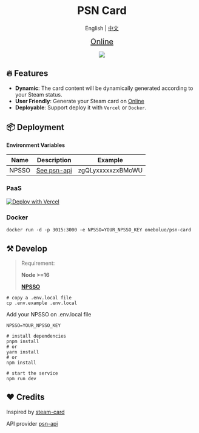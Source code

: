 <h1 align="center">
PSN Card
</h1>


<p align='center'>
English | <a href="./README-CN.md">中文</a>
</p>

<p align="center">
<a href="https://psn-card.vercel.app" style="font-size:20px">Online</a>
</p>
<p align="center">
  <a href="https://psn-card.vercel.app">
		<img src="https://psn-card.vercel.app/card/apineboluo"/>
  </a>
</p>

## 🔥 Features
- **Dynamic**: The card content will be dynamically generated according to your Steam status.
- **User Friendly**: Generate your Steam card on [Online](https://psn-card.vercel.app)
- **Deployable**: Support deploy it with `Vercel` or `Docker`.

## 📦 Deployment
**Environment Variables**

| Name      | Description | Example |
| ----------- | ----------- | ----------- |
| NPSSO      | [See psn-api](https://psn-api.achievements.app/authentication/authenticating-manually) | zgQLyxxxxxzxBMoWU |

### PaaS

[![Deploy with Vercel](https://vercel.com/button)](https://vercel.com/new/clone?repository-url=https%3A%2F%2Fgithub.com%2FJavanShen%2Fpsn-card&env=NPSSO)

### Docker

```shell
docker run -d -p 3015:3000 -e NPSSO=YOUR_NPSSO_KEY oneboluo/psn-card
```

## ⚒️ Develop

> Requirement:
>
> **Node >=16**
>
> **[NPSSO](https://psn-api.achievements.app/authentication/authenticating-manually)**

```shell
# copy a .env.local file
cp .env.example .env.local
```

Add your NPSSO on .env.local file
```shell
NPSSO=YOUR_NPSSO_KEY
```

```shell
# install dependencies
pnpm install
# or
yarn install
# or
npm install

# start the service
npm run dev
```

## ❤️ Credits
Inspired by [steam-card](https://github.com/yuyinws/steam-card)

API provider [psn-api](https://github.com/achievements-app/psn-api)
